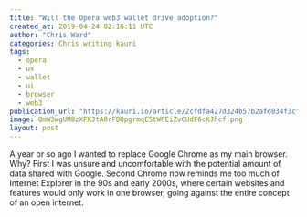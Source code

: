 ```yaml
---
title: "Will the Opera web3 wallet drive adoption?"
created_at: 2019-04-24 02:16:11 UTC
author: "Chris Ward"
categories: Chris writing kauri
tags:
  - opera
  - ux
  - wallet
  - ui
  - browser
  - web3
publication_url: "https://kauri.io/article/2cfdfa427d324b57b2afd034f3cfb145"
image: QmW3wgUM8zXFKJtA8rFBQpgrmqE5tWPEiZvCUdF6cKJhcf.png
layout: post
---
```


A year or so ago I wanted to replace Google Chrome as my main browser. Why? First I was unsure and uncomfortable with the potential amount of data shared with Google. Second Chrome now reminds me too much of Internet Explorer in the 90s and early 2000s, where certain websites and features would only work in one browser, going against the entire concept of an open internet.

